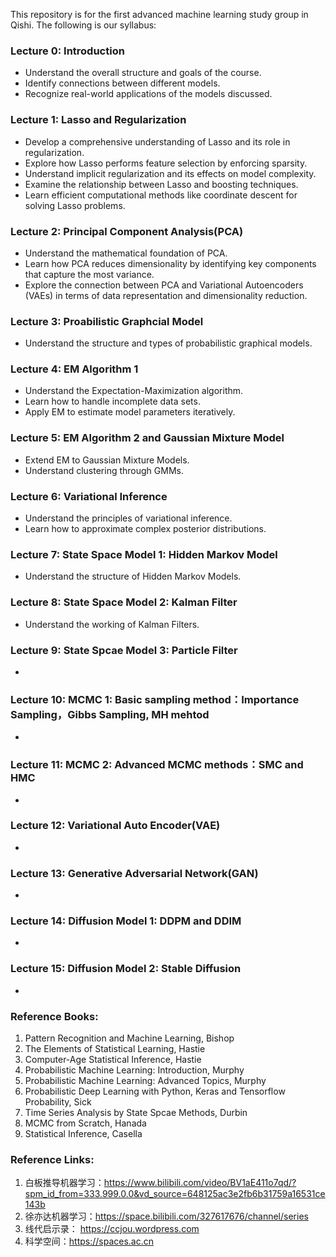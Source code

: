This repository is for the first advanced machine learning study group in Qishi. The following is our syllabus:

### Lecture 0: Introduction
- Understand the overall structure and goals of the course.
- Identify connections between different models.
- Recognize real-world applications of the models discussed.
### Lecture 1: Lasso and Regularization
- Develop a comprehensive understanding of Lasso and its role in regularization.
- Explore how Lasso performs feature selection by enforcing sparsity.
- Understand implicit regularization and its effects on model complexity.
- Examine the relationship between Lasso and boosting techniques.
- Learn efficient computational methods like coordinate descent for solving Lasso problems.
### Lecture 2: Principal Component Analysis(PCA)
- Understand the mathematical foundation of PCA.
- Learn how PCA reduces dimensionality by identifying key components that capture the most variance.
- Explore the connection between PCA and Variational Autoencoders (VAEs) in terms of data representation and dimensionality reduction.
### Lecture 3: Proabilistic Graphcial Model
- Understand the structure and types of probabilistic graphical models.
### Lecture 4: EM Algorithm 1
- Understand the Expectation-Maximization algorithm.
- Learn how to handle incomplete data sets.
- Apply EM to estimate model parameters iteratively.
### Lecture 5: EM Algorithm 2 and Gaussian Mixture Model
- Extend EM to Gaussian Mixture Models.
- Understand clustering through GMMs.
### Lecture 6: Variational Inference
- Understand the principles of variational inference.
- Learn how to approximate complex posterior distributions.
### Lecture 7: State Space Model 1: Hidden Markov Model
- Understand the structure of Hidden Markov Models.
### Lecture 8: State Space Model 2: Kalman Filter
- Understand the working of Kalman Filters.
### Lecture 9: State Spcae Model 3: Particle Filter
-
### Lecture 10: MCMC 1: Basic sampling method：Importance Sampling，Gibbs Sampling, MH mehtod
-
### Lecture 11: MCMC 2: Advanced MCMC methods：SMC and HMC
-
### Lecture 12: Variational Auto Encoder(VAE)
-
### Lecture 13: Generative Adversarial Network(GAN)
-
### Lecture 14: Diffusion Model 1: DDPM and DDIM
-
### Lecture 15: Diffusion Model 2: Stable Diffusion
-

### Reference Books:
1. Pattern Recognition and Machine Learning, Bishop
2. The Elements of Statistical Learning, Hastie
3. Computer-Age Statistical Inference, Hastie
4. Probabilistic Machine Learning: Introduction, Murphy 
5. Probabilistic Machine Learning: Advanced Topics, Murphy
6. Probabilistic Deep Learning with Python, Keras and Tensorflow Probability, Sick
7. Time Series Analysis by State Spcae Methods, Durbin
8. MCMC from Scratch, Hanada
9. Statistical Inference, Casella

### Reference Links:
1. 白板推导机器学习：https://www.bilibili.com/video/BV1aE411o7qd/?spm_id_from=333.999.0.0&vd_source=648125ac3e2fb6b31759a16531ce143b
2. 徐亦达机器学习：https://space.bilibili.com/327617676/channel/series
3. 线代启示录： https://ccjou.wordpress.com
4. 科学空间：https://spaces.ac.cn

